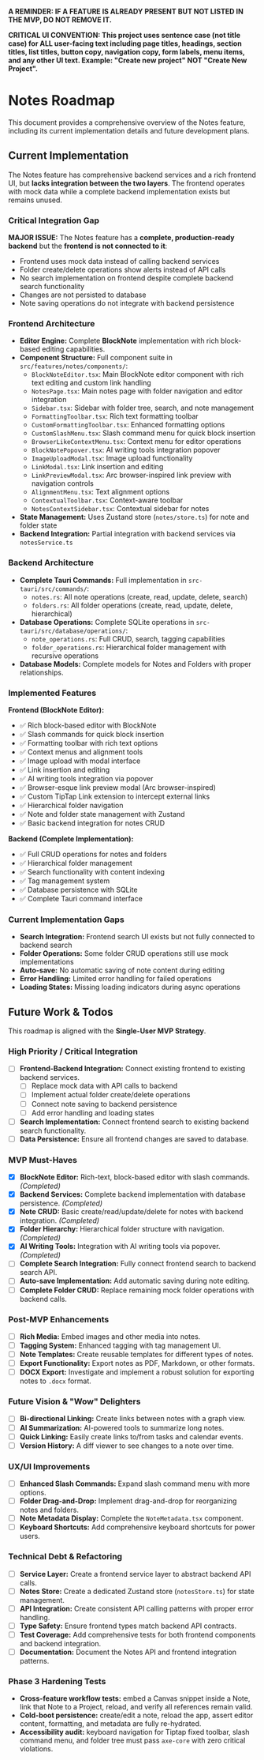 **A REMINDER: IF A FEATURE IS ALREADY PRESENT BUT NOT LISTED IN THE MVP, DO NOT REMOVE IT.**

**CRITICAL UI CONVENTION: This project uses sentence case (not title case) for ALL user-facing text including page titles, headings, section titles, list titles, button copy, navigation copy, form labels, menu items, and any other UI text. Example: "Create new project" NOT "Create New Project".**

# Notes Roadmap

This document provides a comprehensive overview of the Notes feature, including its current implementation details and future development plans.

## Current Implementation

The Notes feature has comprehensive backend services and a rich frontend UI, but **lacks integration between the two layers**. The frontend operates with mock data while a complete backend implementation exists but remains unused.

### Critical Integration Gap

**MAJOR ISSUE:** The Notes feature has a **complete, production-ready backend** but the **frontend is not connected to it**:
- Frontend uses mock data instead of calling backend services
- Folder create/delete operations show alerts instead of API calls
- No search implementation on frontend despite complete backend search functionality
- Changes are not persisted to database
- Note saving operations do not integrate with backend persistence

### Frontend Architecture

- **Editor Engine:** Complete **BlockNote** implementation with rich block-based editing capabilities.
- **Component Structure:** Full component suite in `src/features/notes/components/`:
    - `BlockNoteEditor.tsx`: Main BlockNote editor component with rich text editing and custom link handling
    - `NotesPage.tsx`: Main notes page with folder navigation and editor integration
    - `Sidebar.tsx`: Sidebar with folder tree, search, and note management
    - `FormattingToolbar.tsx`: Rich text formatting toolbar
    - `CustomFormattingToolbar.tsx`: Enhanced formatting options
    - `CustomSlashMenu.tsx`: Slash command menu for quick block insertion
    - `BrowserLikeContextMenu.tsx`: Context menu for editor operations
    - `BlockNotePopover.tsx`: AI writing tools integration popover
    - `ImageUploadModal.tsx`: Image upload functionality
    - `LinkModal.tsx`: Link insertion and editing
    - `LinkPreviewModal.tsx`: Arc browser-inspired link preview with navigation controls
    - `AlignmentMenu.tsx`: Text alignment options
    - `ContextualToolbar.tsx`: Context-aware toolbar
    - `NotesContextSidebar.tsx`: Contextual sidebar for notes
- **State Management:** Uses Zustand store (`notes/store.ts`) for note and folder state
- **Backend Integration:** Partial integration with backend services via `notesService.ts`

### Backend Architecture

- **Complete Tauri Commands:** Full implementation in `src-tauri/src/commands/`:
    - `notes.rs`: All note operations (create, read, update, delete, search)
    - `folders.rs`: All folder operations (create, read, update, delete, hierarchical)
- **Database Operations:** Complete SQLite operations in `src-tauri/src/database/operations/`:
    - `note_operations.rs`: Full CRUD, search, tagging capabilities
    - `folder_operations.rs`: Hierarchical folder management with recursive operations
- **Database Models:** Complete models for Notes and Folders with proper relationships.

### Implemented Features

**Frontend (BlockNote Editor):**
- ✅ Rich block-based editor with BlockNote
- ✅ Slash commands for quick block insertion
- ✅ Formatting toolbar with rich text options
- ✅ Context menus and alignment tools
- ✅ Image upload with modal interface
- ✅ Link insertion and editing
- ✅ AI writing tools integration via popover
- ✅ Browser-esque link preview modal (Arc browser-inspired)
- ✅ Custom TipTap Link extension to intercept external links
- ✅ Hierarchical folder navigation
- ✅ Note and folder state management with Zustand
- ✅ Basic backend integration for notes CRUD

**Backend (Complete Implementation):**
- ✅ Full CRUD operations for notes and folders
- ✅ Hierarchical folder management
- ✅ Search functionality with content indexing
- ✅ Tag management system
- ✅ Database persistence with SQLite
- ✅ Complete Tauri command interface

### Current Implementation Gaps

- **Search Integration:** Frontend search UI exists but not fully connected to backend search
- **Folder Operations:** Some folder CRUD operations still use mock implementations
- **Auto-save:** No automatic saving of note content during editing
- **Error Handling:** Limited error handling for failed operations
- **Loading States:** Missing loading indicators during async operations

## Future Work & Todos

This roadmap is aligned with the **Single-User MVP Strategy**.

### High Priority / Critical Integration

- [ ] **Frontend-Backend Integration:** Connect existing frontend to existing backend services.
    - [ ] Replace mock data with API calls to backend
    - [ ] Implement actual folder create/delete operations
    - [ ] Connect note saving to backend persistence
    - [ ] Add error handling and loading states
- [ ] **Search Implementation:** Connect frontend search to existing backend search functionality.
- [ ] **Data Persistence:** Ensure all frontend changes are saved to database.

### MVP Must-Haves

- [x] **BlockNote Editor:** Rich-text, block-based editor with slash commands. *(Completed)*
- [x] **Backend Services:** Complete backend implementation with database persistence. *(Completed)*
- [x] **Note CRUD:** Basic create/read/update/delete for notes with backend integration. *(Completed)*
- [x] **Folder Hierarchy:** Hierarchical folder structure with navigation. *(Completed)*
- [x] **AI Writing Tools:** Integration with AI writing tools via popover. *(Completed)*
- [ ] **Complete Search Integration:** Fully connect frontend search to backend search API.
- [ ] **Auto-save Implementation:** Add automatic saving during note editing.
- [ ] **Complete Folder CRUD:** Replace remaining mock folder operations with backend calls.

### Post-MVP Enhancements

- [ ] **Rich Media:** Embed images and other media into notes.
- [ ] **Tagging System:** Enhanced tagging with tag management UI.
- [ ] **Note Templates:** Create reusable templates for different types of notes.
- [ ] **Export Functionality:** Export notes as PDF, Markdown, or other formats.
- [ ] **DOCX Export:** Investigate and implement a robust solution for exporting notes to `.docx` format.

### Future Vision & "Wow" Delighters

- [ ] **Bi-directional Linking:** Create links between notes with a graph view.
- [ ] **AI Summarization:** AI-powered tools to summarize long notes.
- [ ] **Quick Linking:** Easily create links to/from tasks and calendar events.
- [ ] **Version History:** A diff viewer to see changes to a note over time.

### UX/UI Improvements

- [ ] **Enhanced Slash Commands:** Expand slash command menu with more options.
- [ ] **Folder Drag-and-Drop:** Implement drag-and-drop for reorganizing notes and folders.
- [ ] **Note Metadata Display:** Complete the `NoteMetadata.tsx` component.
- [ ] **Keyboard Shortcuts:** Add comprehensive keyboard shortcuts for power users.

### Technical Debt & Refactoring

- [ ] **Service Layer:** Create a frontend service layer to abstract backend API calls.
- [ ] **Notes Store:** Create a dedicated Zustand store (`notesStore.ts`) for state management.
- [ ] **API Integration:** Create consistent API calling patterns with proper error handling.
- [ ] **Type Safety:** Ensure frontend types match backend API contracts.
- [ ] **Test Coverage:** Add comprehensive tests for both frontend components and backend integration.
- [ ] **Documentation:** Document the Notes API and frontend integration patterns. 

### Phase 3 Hardening Tests

- **Cross-feature workflow tests:** embed a Canvas snippet inside a Note, link that Note to a Project, reload, and verify all references remain valid.
- **Cold-boot persistence:** create/edit a note, reload the app, assert editor content, formatting, and metadata are fully re-hydrated.
- **Accessibility audit:** keyboard navigation for Tiptap fixed toolbar, slash command menu, and folder tree must pass `axe-core` with zero critical violations. 